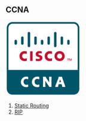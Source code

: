 ## CCNA 

<a href="link"><img src="https://github.com/amin-amani/CCNA/blob/main/doc/CCNA.png" alt="CCNA ||" width="200"/></a>

1. [Static Routing](https://github.com/amin-amani/CCNA/tree/main/Session1#readme)
2. [RIP](https://github.com/amin-amani/CCNA/tree/main/Session2#readme)

